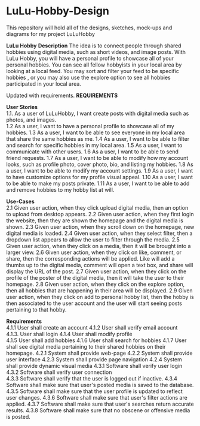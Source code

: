 # LuLu-Hobby-Design
This repository will hold all of the designs, sketches, mock-ups and diagrams for my project LuLuHobby

**LuLu Hobby**
**Description**
The idea is to connect people through shared hobbies using digital media, such as short videos, and image posts. With LuLu Hobby, you will have a personal profile to showcase all of your personal hobbies. You can see all fellow hobbyists in your local area by looking at a local feed. You may sort and filter your feed to be specific hobbies , or you may also use the explore option to see all hobbies participated in your local area.

Updated with requirements.
**REQUIREMENTS**

**User Stories**  
1.1. As a user of LuLuHobby, I want create posts with digital media such as photos, and images.  
1.2 As a user, I want to have a personal profile to showcase all of my hobbies.
1.3 As a user, I want to be able to see everyone in my local area that share the same hobbies as me.
1.4 As a user, I want to be able to filter and search for specific hobbies in my local area.
1.5 As a user, I want to communicate with other users.
1.6 As a user, I want to be able to send friend requests.
1.7 As a user, I want to be able to modify how my account looks, such as profile photo, cover photo, bio, and listing my hobbies.
1.8 As a user, I want to be able to modify my account settings.
1.9 As a user, I want to have customize options for my profile visual appeal.
1.10 As a user, I want to be able to make my posts private.
1.11 As a user, I want to be able to add and remove hobbies to my hobby list at will.

**Use-Cases**  
2.1 Given user action, when they click upload digital media, then an option to upload from desktop appears.
2.2 Given user action, when they first login the website, then they are shown the homepage and the digital media is shown.
2.3 Given user action, when they scroll down on the homepage, new digital media is loaded.
2.4 Given user action, when they select filter, then a dropdown list appears to allow the user to filter through the media.
2.5 Given user action, when they click on a media, then it will be brought into a larger view.
2.6 Given user action, when they click on like, comment, or share, then the corresponding actions will be applied. Like will add a thumbs up to the digital media, comment will open a text box, and share will display the URL of the post.
2.7 Given user action, when they click on the profile of the poster of the digital media, then it will take the user to their homepage.
2.8 Given user action, when they click on the explore option, then all hobbies that are happening in their area will be displayed.
2.9 Given user action, when they click on add to personal hobby list, then the hobby is then associated to the user account and the user will start seeing posts pertaining to that hobby.


**Requirements**  
4.1.1 User shall create an account
4.1.2 User shall verify email account  
4.1.3. User shall login
4.1.4 User shall modify profile  
4.1.5 User shall add hobbies
4.1.6 User shall search for hobbies
4.1.7 User shall see digital media pertaining to their shared hobbies on their homepage.
4.2.1 System shall provide web-page
4.2.2 System shall provide user interface
4.2.3 System shall provide page navigation
4.2.4 System shall provide dynamic visual media
4.3.1 Software shall verify user login
4.3.2 Software shall verify user connection  
4.3.3 Software shall verify that the user is logged out if inactive.
4.3.4 Software shall make sure that user's posted media is saved to the database.
4.3.5 Software shall make sure that the user profile is updated to reflect user changes.
4.3.6 Software shall make sure that user's filter actions are applied.
4.3.7 Software shall make sure that user's searches return accurate results.
4.3.8 Software shall make sure that no obscene or offensive media is posted.

